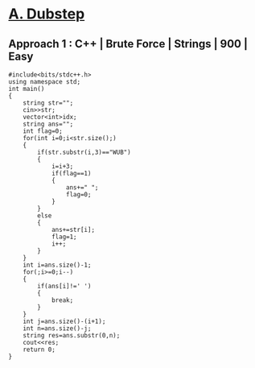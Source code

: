 # <a href="https://codeforces.com/contest/208/problem/A">A. Dubstep</a>

## Approach 1 : C++ | Brute Force | Strings | 900 | Easy
```
#include<bits/stdc++.h>
using namespace std;
int main()
{
    string str="";
    cin>>str;
    vector<int>idx;
    string ans="";
    int flag=0;
    for(int i=0;i<str.size();)
    {
        if(str.substr(i,3)=="WUB")
        {
            i=i+3;
            if(flag==1)
            {
                ans+=" ";
                flag=0;
            }
        }
        else
        {
            ans+=str[i];
            flag=1;
            i++;
        }
    }
    int i=ans.size()-1;
    for(;i>=0;i--)
    {
        if(ans[i]!=' ')
        {
            break;
        }
    }
    int j=ans.size()-(i+1);
    int n=ans.size()-j;
    string res=ans.substr(0,n);
    cout<<res;
    return 0;
}
```
